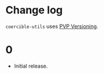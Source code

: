 Change log
==========

`coercible-utils` uses [PVP Versioning][1].

0
=
* Initial release.

[1]: https://pvp.haskell.org

